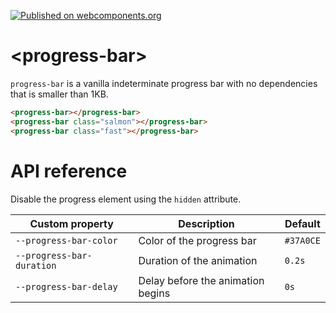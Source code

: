 [![Published on webcomponents.org](https://img.shields.io/badge/webcomponents.org-published-blue.svg)](https://www.webcomponents.org/element/samuelli/progress-bar)

# \<progress-bar\>

`progress-bar` is a vanilla indeterminate progress bar with no dependencies that is smaller than 1KB.

<!--
```
<custom-element-demo>
  <template>
    <script src="../webcomponentsjs/webcomponents-lite.min.js"></script>
    <link rel="import" href="progress-bar.html">
    <style is="custom-style">
      progress-bar {
        margin: 16px;
        width: calc(100% - 32px);
      }

      progress-bar.salmon {
        --progress-bar-color: salmon;
        height: 10px;
      }

      progress-bar.fast {
        --progress-bar-duration: 1s;
        --progress-bar-delay: 500ms;
        --progress-bar-color: #009688;
        height: 4px;
      }
    </style>
    <next-code-block></next-code-block>
  </template>
</custom-element-demo>
```
-->
```html
<progress-bar></progress-bar>
<progress-bar class="salmon"></progress-bar>
<progress-bar class="fast"></progress-bar>
```

# API reference

Disable the progress element using the `hidden` attribute.

Custom property                                  | Description                                 | Default
-------------------------------------------------|---------------------------------------------|--------------
`--progress-bar-color      `                     | Color of the progress bar                   | `#37A0CE`
`--progress-bar-duration`                        | Duration of the animation                   | `0.2s`
`--progress-bar-delay`                           | Delay before the animation begins           | `0s`
